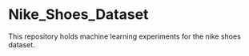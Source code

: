 # Nike_Shoes_Dataset
This repository holds machine learning experiments for the nike shoes dataset.
